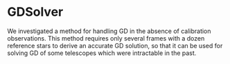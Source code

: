 # GDSolver
We investigated a method for handling GD in the absence of calibration observations. This method requires only several frames with a dozen reference stars to derive an accurate GD solution, so that it can be used for solving GD of some telescopes which were intractable in the past.
